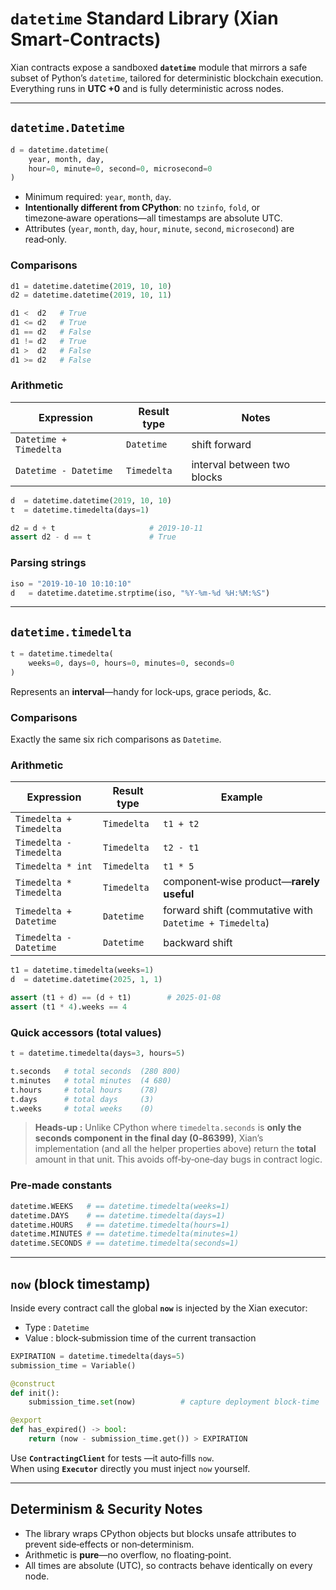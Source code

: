 # `datetime` Standard Library (Xian Smart‑Contracts)

Xian contracts expose a sandboxed **`datetime`** module that mirrors a safe subset of Python’s `datetime`, tailored for deterministic blockchain execution.  
Everything runs in **UTC +0** and is fully deterministic across nodes.

---

## `datetime.Datetime`

```python
d = datetime.datetime(
    year, month, day,
    hour=0, minute=0, second=0, microsecond=0
)
```

* Minimum required: `year`, `month`, `day`.  
* **Intentionally different from CPython**: no `tzinfo`, `fold`, or timezone‑aware operations—​all timestamps are absolute UTC.  
* Attributes (`year`, `month`, `day`, `hour`, `minute`, `second`, `microsecond`) are read‑only.

### Comparisons

```python
d1 = datetime.datetime(2019, 10, 10)
d2 = datetime.datetime(2019, 10, 11)

d1 <  d2   # True
d1 <= d2   # True
d1 == d2   # False
d1 != d2   # True
d1 >  d2   # False
d1 >= d2   # False
```

### Arithmetic

| Expression | Result type | Notes |
|------------|-------------|-------|
| `Datetime + Timedelta` | `Datetime` | shift forward |
| `Datetime - Datetime`  | `Timedelta` | interval between two blocks |

```python
d  = datetime.datetime(2019, 10, 10)
t  = datetime.timedelta(days=1)

d2 = d + t                     # 2019‑10‑11
assert d2 - d == t             # True
```

### Parsing strings

```python
iso = "2019-10-10 10:10:10"
d   = datetime.datetime.strptime(iso, "%Y-%m-%d %H:%M:%S")
```

---

## `datetime.timedelta`

```python
t = datetime.timedelta(
    weeks=0, days=0, hours=0, minutes=0, seconds=0
)
```

Represents an **interval**—handy for lock‑ups, grace periods, &c.

### Comparisons

Exactly the same six rich comparisons as `Datetime`.

### Arithmetic

| Expression | Result type | Example |
|------------|-------------|---------|
| `Timedelta + Timedelta` | `Timedelta` | `t1 + t2` |
| `Timedelta - Timedelta` | `Timedelta` | `t2 - t1` |
| `Timedelta * int`       | `Timedelta` | `t1 * 5` |
| `Timedelta * Timedelta` | `Timedelta` | component‑wise product—**rarely useful** |
| `Timedelta + Datetime`  | `Datetime` | forward shift (commutative with `Datetime + Timedelta`) |
| `Timedelta - Datetime`  | `Datetime` | backward shift |

```python
t1 = datetime.timedelta(weeks=1)
d  = datetime.datetime(2025, 1, 1)

assert (t1 + d) == (d + t1)        # 2025‑01‑08
assert (t1 * 4).weeks == 4
```

### Quick accessors (total values)

```python
t = datetime.timedelta(days=3, hours=5)

t.seconds   # total seconds  (280 800)
t.minutes   # total minutes  (4 680)
t.hours     # total hours    (78)
t.days      # total days     (3)
t.weeks     # total weeks    (0)
```

> **Heads‑up :** Unlike CPython where `timedelta.seconds` is **only the seconds component in the final day (0‑86399)**, Xian’s implementation (and all the helper properties above) return the **total** amount in that unit. This avoids off‑by‑one‑day bugs in contract logic.

### Pre‑made constants

```python
datetime.WEEKS   # == datetime.timedelta(weeks=1)
datetime.DAYS    # == datetime.timedelta(days=1)
datetime.HOURS   # == datetime.timedelta(hours=1)
datetime.MINUTES # == datetime.timedelta(minutes=1)
datetime.SECONDS # == datetime.timedelta(seconds=1)
```

---

## `now` (block timestamp)

Inside every contract call the global **`now`** is injected by the Xian executor:

* Type : `Datetime`
* Value : block‑submission time of the current transaction

```python
EXPIRATION = datetime.timedelta(days=5)
submission_time = Variable()

@construct
def init():
    submission_time.set(now)          # capture deployment block‑time

@export
def has_expired() -> bool:
    return (now - submission_time.get()) > EXPIRATION
```

Use **`ContractingClient`** for tests —it auto‑fills `now`.  
When using **`Executor`** directly you must inject `now` yourself.

---

## Determinism & Security Notes

* The library wraps CPython objects but blocks unsafe attributes to prevent side‑effects or non‑determinism.
* Arithmetic is **pure**—no overflow, no floating‑point.
* All times are absolute (UTC), so contracts behave identically on every node.
